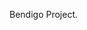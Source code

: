 Bendigo Project.

<!---
Gokhilavaani/Gokhilavaani is a ✨ special ✨ repository because its `README.md` (this file) appears on your GitHub profile.
You can click the Preview link to take a look at your changes.
--->
